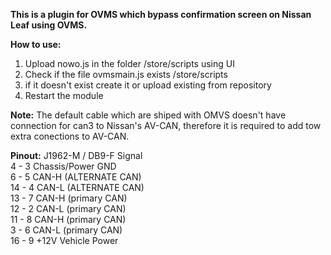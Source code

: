 **This is a plugin for OVMS which bypass confirmation screen on Nissan Leaf using OVMS.**

**How to use:**
1. Upload nowo.js in the folder /store/scripts using UI 
2. Check if the file ovmsmain.js exists /store/scripts
3. if it doesn't exist create it or upload existing from repository
4. Restart the module

**Note:** The default cable which are shiped with OMVS doesn't have connection for can3 to Nissan's AV-CAN, therefore it is required to add tow extra conections to AV-CAN.

**Pinout:** J1962-M / DB9-F Signal\
4 - 3 Chassis/Power GND\
6 - 5 CAN-H (ALTERNATE CAN)\
14 - 4 CAN-L (ALTERNATE CAN)\
13 - 7 CAN-H (primary CAN)\
12 - 2 CAN-L (primary CAN)\
11 - 8 CAN-H (primary CAN)\
3 - 6 CAN-L (primary CAN)\
16 - 9 +12V Vehicle Power
